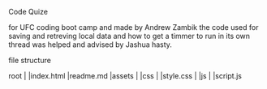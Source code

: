 Code Quize

for UFC coding boot camp and made by Andrew Zambik
the code used for saving and retreving local data and how to get a timmer to run in its own thread was helped and advised by Jashua hasty. 

file structure

root
    |
    |index.html
    |readme.md
    |assets
            |
            |css
                |
                |style.css
            |
            |js
                |
                |script.js